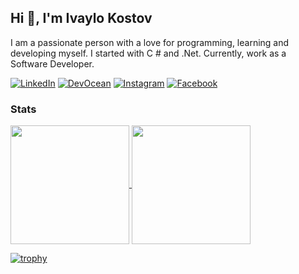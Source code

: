 ## Hi 👋, I'm Ivaylo Kostov

I am a passionate person with a love for programming, learning and developing myself. I started with C # and .Net. Currently, work as a Software Developer.

[![LinkedIn](https://img.shields.io/badge/-LinkedIn-0e76a8?style=flat&logo=Linkedin&logoColor=white)](https://www.linkedin.com/in/ikostov87/)
[![DevOcean](https://img.shields.io/badge/Devocean_serices-blue?style=flat)](https://devocean.services/)
[![Instagram](https://img.shields.io/badge/-Instagram-e4405f?style=flat&logo=Instagram&logoColor=white)](https://www.instagram.com/ikostov87/) 
[![Facebook](https://img.shields.io/badge/-Facebook-00B2FF?style=flat&logo=Facebook&logoColor=white)](https://www.facebook.com/ikostov87/)

### Stats

<a href="https://github.com/anuraghazra/github-readme-stats">
  <img height=190 align="center" src="https://github-readme-stats.vercel.app/api?username=Ivkoto&count_private=false&show_icons=true&include_all_commits=false&theme=dracula" />
</a>
<a href="https://github.com/anuraghazra/convoychat">
  <img height=190 align="center" src="https://github-readme-stats.vercel.app/api/top-langs?username=Ivkoto&layout=compact&exclude_repo=DataAnalyticsMachineLearning,Ivkoto.github.io&langs_count=8&card_width=320" />
</a>

[![trophy](https://github-profile-trophy.vercel.app/?username=Ivkoto&theme=onedark)](https://github.com/ryo-ma/github-profile-trophy)
<!--
**Ivkoto/ivkoto** is a ✨ _special_ ✨ repository because its `README.md` (this file) appears on your GitHub profile.

Here are some ideas to get you started:

- 🔭 I’m currently working on ...
- 🌱 I’m currently learning ...
- 👯 I’m looking to collaborate on ...
- 🤔 I’m looking for help with ...
- 💬 Ask me about ...
- 📫 How to reach me: ...
- 😄 Pronouns: ...
- ⚡ Fun fact: ...
-->
